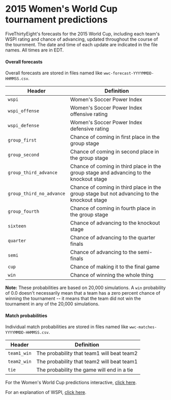 # 2015 Women's World Cup tournament predictions

FiveThirtyEight's forecasts for the 2015 World Cup, including each team's WSPI rating and chance of advancing, updated throughout the course of the tournment. The date and time of each update are indicated in the file names. All times are in EDT.

#### Overall forecasts

Overall forecasts are stored in files named like `wwc-forecast-YYYYMMDD-HHMMSS.csv`.

Header | Definition
---|---------
`wspi` | Women's Soccer Power Index
`wspi_offense` | Women's Soccer Power Index offensive rating
`wspi_defense` | Women's Soccer Power Index defensive rating
`group_first` | Chance of coming in first place in the group stage
`group_second` | Chance of coming in second place in the group stage
`group_third_advance` | Chance of coming in third place in the group stage and advancing to the knockout stage
`group_third_no_advance` | Chance of coming in third place in the group stage but not advancing to the knockout stage
`group_fourth` | Chance of coming in fourth place in the group stage
`sixteen` | Chance of advancing to the knockout stage
`quarter` | Chance of advancing to the quarter finals
`semi` | Chance of advancing to the semi-finals
`cup` | Chance of making it to the final game
`win` | Chance of winning the whole thing

__Note:__ These probabilities are based on 20,000 simulations. A `win` probability of 0.0 doesn't necessarily mean that a team has a zero percent chance of winning the tournament -- it means that the team did not win the tournament in any of the 20,000 simulations.

#### Match probabilities

Individual match probabilities are stored in files named like `wwc-matches-YYYYMMDD-HHMMSS.csv`.

Header | Definition
---|---------
`team1_win` | The probability that team1 will beat team2
`team2_win` | The probability that team2 will beat team1
`tie` | The probability the game will end in a tie

For the Women's World Cup predictions interactive, [click here](http://projects.fivethirtyeight.com/womens-world-cup/).

For an explanation of WSPI, [click here](http://fivethirtyeight.com/features/how-our-womens-world-cup-model-works/).